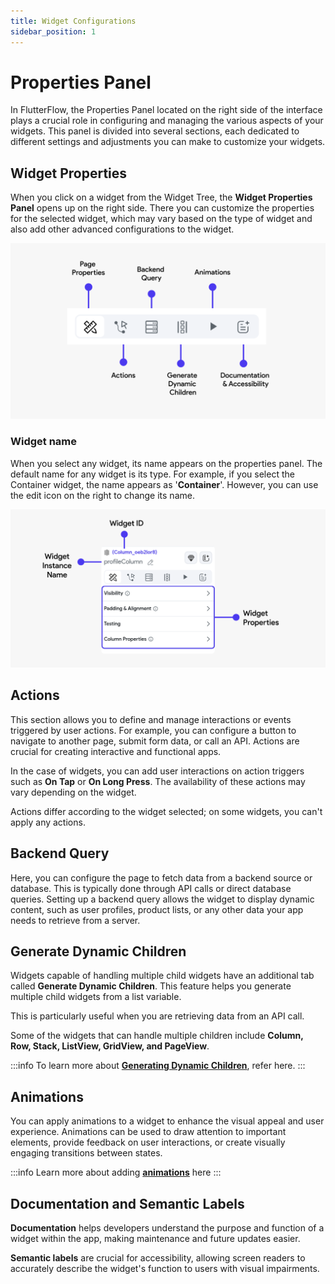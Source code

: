 ```yaml
---
title: Widget Configurations
sidebar_position: 1
---
```


# Properties Panel

In FlutterFlow, the Properties Panel located on the right side of the interface plays a crucial role
in configuring and managing the various aspects of your widgets. This panel is divided into several
sections, each dedicated to different settings and adjustments you can make to customize your
widgets.

## Widget Properties

When you click on a widget from the Widget Tree, the **Widget Properties Panel** opens up on the
right side. There you can customize the properties for the selected widget, which may vary
based on the type of widget and also add other advanced configurations to the widget.

![advanced-configs-widgets.png](../imgs/advanced-configs-widgets.png)

### Widget name

When you select any widget, its name appears on the properties panel. The default name for any
widget is its type. For example, if you select the Container widget, the name appears as '**Container**'. However, you can use the edit icon on the right to change its name.

![widget-properties.png](../imgs/widget-properties.png)

## Actions

This section allows you to define and manage interactions or events triggered by user actions. For
example, you can configure a button to navigate to another page, submit form data, or call an API.
Actions are crucial for creating interactive and functional apps.

In the case of widgets, you can add user interactions on action triggers such as **On Tap** or **On
Long
Press**. The availability of these actions may vary depending on the widget.

Actions differ according to the widget selected; on some widgets, you can't apply any actions.

## Backend Query

Here, you can configure the page to fetch data from a backend source or database. This is
typically done through API calls or direct database queries. Setting up a backend query allows
the widget to display dynamic content, such as user profiles, product lists, or any other data your
app needs to retrieve from a server.

## Generate Dynamic Children

Widgets capable of handling multiple child widgets have an additional tab called **Generate Dynamic
Children**. This feature helps you generate multiple child widgets from a list variable.

This is particularly useful when you are retrieving data from an API call.

Some of the widgets that can handle multiple children include **Column, Row, Stack, ListView,
GridView, and PageView**.

:::info
To learn more about [**Generating Dynamic Children**](generate-dynamic-children), refer here.
:::

## Animations
You can apply animations to a widget to enhance the visual appeal and user experience. Animations can be used to draw attention to important elements, provide feedback on user interactions, or create visually engaging transitions between states. 

:::info
Learn more about adding **[animations](../../../ff-concepts/animations/animations.md)** here
:::

## Documentation and Semantic Labels
**Documentation** helps developers understand the purpose and function of a widget within the app, 
making maintenance and future updates easier.

**Semantic labels** are crucial for accessibility, allowing screen readers to accurately describe 
the widget's function to users with visual impairments.